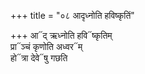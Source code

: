 +++
title = "०८ आदृध्नोति हविष्कृतिं"

+++
आ᳓द् ऋध्नोति हवि᳓ष्कृतिम्  
प्रा᳓ञ्चं कृणोति अध्वर᳓म्  
हो᳓त्रा देवे᳓षु गछति